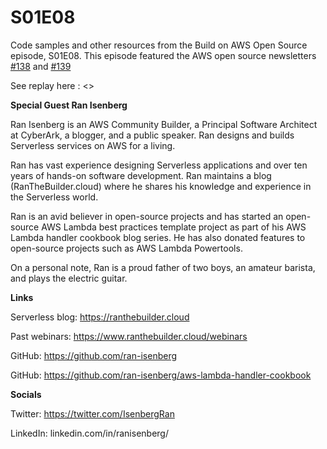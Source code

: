 # S01E08
Code samples and other resources from the Build on AWS Open Source episode, S01E08. This episode featured the AWS open source newsletters [#138](https://dev.to/aws/aws-open-source-newsletter-138-461a) and [#139]()

See replay here : <>

**Special Guest Ran Isenberg**

Ran Isenberg is an AWS Community Builder, a Principal Software Architect at CyberArk, a blogger, and a public speaker. Ran designs and builds Serverless services on AWS for a living.

Ran has vast experience designing Serverless applications and over ten years of hands-on software development.
Ran maintains a blog (RanTheBuilder.cloud) where he shares his knowledge and experience in the Serverless world.

Ran is an avid believer in open-source projects and has started an open-source AWS Lambda best practices template project as part of his AWS Lambda handler cookbook blog series.
He has also donated features to open-source projects such as AWS Lambda Powertools.

On a personal note, Ran is a proud father of two boys, an amateur barista, and plays the electric guitar.


**Links**

Serverless blog: https://ranthebuilder.cloud

Past webinars: https://www.ranthebuilder.cloud/webinars

GitHub: https://github.com/ran-isenberg

GitHub: https://github.com/ran-isenberg/aws-lambda-handler-cookbook


**Socials**

Twitter: https://twitter.com/IsenbergRan

LinkedIn: linkedin.com/in/ranisenberg/


